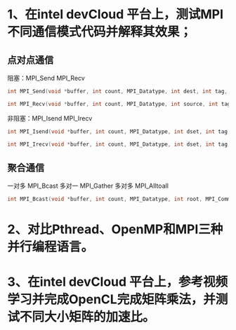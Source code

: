 

# 1、在intel devCloud 平台上，测试MPI不同通信模式代码并解释其效果；
## 点对点通信
阻塞：MPI_Send MPI_Recv
```cpp
int MPI_Send(void *buffer, int count, MPI_Datatype, int dest, int tag, MPI_Comm);

int MPI_Recv(void *buffer, int count, MPI_Datatype, int source, int tag, MPI_Comm, MPI_Status);
```
非阻塞：MPI_Isend MPI_Irecv
```cpp
int MPI_Isend(void *buffer, int count, MPI_Datatype, int dset, int tag, MPI_Comm, MPI_Request *);

int MPI_Irecv(void *buffer, int count, MPI_Datatype, int dset, int tag, MPI_Comm, MPI_Status, MPI_Request *);

```

## 聚合通信
一对多 MPI_Bcast
多对一 MPI_Gather
多对多 MPI_Alltoall

```cpp
int MPI_Bcast(void *buffer, int count, MPI_Datatype, int root, MPI_Comm);
```


# 2、对比Pthread、OpenMP和MPI三种并行编程语言。

# 3、在intel devCloud 平台上，参考视频学习并完成OpenCL完成矩阵乘法，并测试不同大小矩阵的加速比。